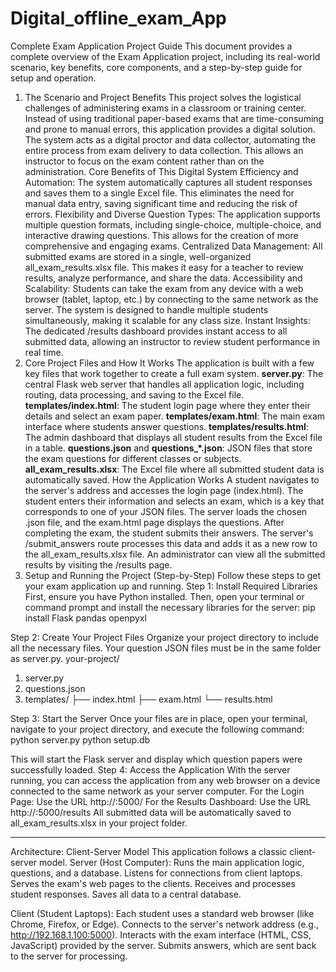# Digital_offline_exam_App

Complete Exam Application Project Guide
This document provides a complete overview of the Exam Application project, including its real-world scenario, key benefits, core components, and a step-by-step guide for setup and operation.
1. The Scenario and Project Benefits
This project solves the logistical challenges of administering exams in a classroom or training center. Instead of using traditional paper-based exams that are time-consuming and prone to manual errors, this application provides a digital solution.
The system acts as a digital proctor and data collector, automating the entire process from exam delivery to data collection. This allows an instructor to focus on the exam content rather than on the administration.
Core Benefits of This Digital System
Efficiency and Automation: The system automatically captures all student responses and saves them to a single Excel file. This eliminates the need for manual data entry, saving significant time and reducing the risk of errors.
Flexibility and Diverse Question Types: The application supports multiple question formats, including single-choice, multiple-choice, and interactive drawing questions. This allows for the creation of more comprehensive and engaging exams.
Centralized Data Management: All submitted exams are stored in a single, well-organized all_exam_results.xlsx file. This makes it easy for a teacher to review results, analyze performance, and share the data.
Accessibility and Scalability: Students can take the exam from any device with a web browser (tablet, laptop, etc.) by connecting to the same network as the server. The system is designed to handle multiple students simultaneously, making it scalable for any class size.
Instant Insights: The dedicated /results dashboard provides instant access to all submitted data, allowing an instructor to review student performance in real time.
2. Core Project Files and How It Works
The application is built with a few key files that work together to create a full exam system.
**server.py**: The central Flask web server that handles all application logic, including routing, data processing, and saving to the Excel file.
**templates/index.html**: The student login page where they enter their details and select an exam paper.
**templates/exam.html**: The main exam interface where students answer questions.
**templates/results.html**: The admin dashboard that displays all student results from the Excel file in a table.
**questions.json** and **questions_*.json**: JSON files that store the exam questions for different classes or subjects.
**all_exam_results.xlsx**: The Excel file where all submitted student data is automatically saved.
How the Application Works
A student navigates to the server's address and accesses the login page (index.html).
The student enters their information and selects an exam, which is a key that corresponds to one of your JSON files.
The server loads the chosen .json file, and the exam.html page displays the questions.
After completing the exam, the student submits their answers.
The server's /submit_answers route processes this data and adds it as a new row to the all_exam_results.xlsx file.
An administrator can view all the submitted results by visiting the /results page.
3. Setup and Running the Project (Step-by-Step)
Follow these steps to get your exam application up and running.
Step 1: Install Required Libraries
First, ensure you have Python installed. Then, open your terminal or command prompt and install the necessary libraries for the server:
pip install Flask pandas openpyxl


Step 2: Create Your Project Files
Organize your project directory to include all the necessary files. Your question JSON files must be in the same folder as server.py.
your-project/
1. server.py
2. questions.json
3. templates/
    ├── index.html
    ├── exam.html
    └── results.html


Step 3: Start the Server
Once your files are in place, open your terminal, navigate to your project directory, and execute the following command:
python server.py
python setup.db

This will start the Flask server and display which question papers were successfully loaded.
Step 4: Access the Application
With the server running, you can access the application from any web browser on a device connected to the same network as your server computer.
For the Login Page: Use the URL http://<your-computer-ip-address>:5000/
For the Results Dashboard: Use the URL http://<your-computer-ip-address>:5000/results
All submitted data will be automatically saved to all_exam_results.xlsx in your project folder.

----------------------------------------------------------------------------------------------------------------------------------------------------------
Architecture: Client-Server Model
This application follows a classic client-server model.
Server (Host Computer):
Runs the main application logic, questions, and a database.
Listens for connections from client laptops.
Serves the exam's web pages to the clients.
Receives and processes student responses.
Saves all data to a central database.

Client (Student Laptops):
Each student uses a standard web browser (like Chrome, Firefox, or Edge).
Connects to the server's network address (e.g., http://192.168.1.100:5000).
Interacts with the exam interface (HTML, CSS, JavaScript) provided by the server.
Submits answers, which are sent back to the server for processing.

